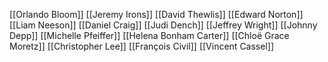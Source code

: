 [[Orlando Bloom]]
[[Jeremy Irons]]
[[David Thewlis]]
[[Edward Norton]]
[[Liam Neeson]]
[[Daniel Craig]]
[[Judi Dench]]
[[Jeffrey Wright]]
[[Johnny Depp]]
[[Michelle Pfeiffer]]
[[Helena Bonham Carter]]
[[Chloë Grace Moretz]]
[[Christopher Lee]]
[[François Civil]]
[[Vincent Cassel]]
